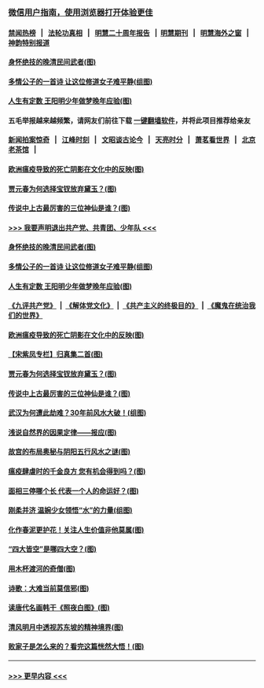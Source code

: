 ### [微信用户指南，使用浏览器打开体验更佳](https://github.com/gfw-breaker/banned-news1/blob/master/indexes/wechat-guide.md?t=0)
#### [禁闻热榜](热点新闻.md?t=0)  &nbsp;&nbsp;|&nbsp;&nbsp; [法轮功真相](https://github.com/gfw-breaker/truth/blob/master/README.md?t=0) &nbsp;&nbsp;|&nbsp;&nbsp; [明慧二十周年报告](https://github.com/gfw-breaker/mh-reports/blob/master/README.md?t=0) &nbsp;&nbsp;|&nbsp;&nbsp;[明慧期刊](https://github.com/gfw-breaker/mh-qikan) &nbsp;&nbsp;|&nbsp;&nbsp; [明慧海外之窗](https://github.com/gfw-breaker/mh-news/blob/master/README.md?t=0) &nbsp;&nbsp;|&nbsp;&nbsp; [神韵特别报道](https://github.com/gfw-breaker/mh-news/blob/master/shenyun.md?t=0)
#### [身怀绝技的晚清民间武者(图)](../pages/p7/921488.md?t=02040744) 
#### [多情公子的一首诗 让这位修道女子难平静(组图)](../pages/p7/886851.md?t=02040744) 
#### [人生有定数 王阳明少年做梦晚年应验(图)](../pages/p7/921608.md?t=02040744) 
#### 五毛举报越来越频繁，请网友们前往下载 [一键翻墙软件](https://github.com/gfw-breaker/ssr-accounts)，并将此项目推荐给亲友
#### [新闻拍案惊奇](https://github.com/gfw-breaker/banned-news1/blob/master/pages/link4.md) &nbsp;&nbsp;|&nbsp;&nbsp; [江峰时刻](https://github.com/gfw-breaker/banned-news1/blob/master/pages/link4.md) &nbsp;&nbsp;|&nbsp;&nbsp; [文昭谈古论今](https://github.com/gfw-breaker/banned-news1/blob/master/pages/link4.md) &nbsp;&nbsp;|&nbsp;&nbsp; [天亮时分](https://github.com/gfw-breaker/banned-news1/blob/master/pages/link4.md) &nbsp;&nbsp;|&nbsp;&nbsp; [萧茗看世界](https://github.com/gfw-breaker/banned-news1/blob/master/pages/link4.md) &nbsp;&nbsp;|&nbsp;&nbsp; [北京老茶馆](https://github.com/gfw-breaker/banned-news1/blob/master/pages/link4.md) &nbsp;&nbsp;|&nbsp;&nbsp; 
#### [欧洲瘟疫导致的死亡阴影在文化中的反映(图)](../pages/p7/921313.md?t=02040744) 
#### [贾元春为何选择宝钗放弃黛玉？(图)](../pages/p7/921330.md?t=02040744) 
#### [传说中上古最厉害的三位神仙是谁？(图)](../pages/p7/921337.md?t=02040744) 
#### [>>> 我要声明退出共产党、共青团、少年队 <<<](https://github.com/begood0513/goodnews/blob/master/quit/letter.md) 
#### [身怀绝技的晚清民间武者(图)](../pages/p7/921488.md?t=02040744) 
#### [多情公子的一首诗 让这位修道女子难平静(组图)](../pages/p7/886851.md?t=02040744) 
#### [人生有定数 王阳明少年做梦晚年应验(图)](../pages/p7/921608.md?t=02040744) 
#### [《九评共产党》](https://github.com/begood0513/9ping.md/blob/master/README.md) &nbsp;|&nbsp; [《解体党文化》](../../../../jtdwh.md/blob/master/README.md)  &nbsp;|&nbsp; [《共产主义的终极目的》](../../../../gczydzjmd.md/blob/master/README.md) &nbsp;|&nbsp; [《魔鬼在统治我们的世界》](../../../../mgztzwmdsj.md/blob/master/README.md) 
#### [欧洲瘟疫导致的死亡阴影在文化中的反映(图)](../pages/p7/921313.md?t=02040744) 
#### [【宋紫凤专栏】归真集二首(图)](../pages/p7/921582.md?t=02040744) 
#### [贾元春为何选择宝钗放弃黛玉？(图)](../pages/p7/921330.md?t=02040744) 
#### [传说中上古最厉害的三位神仙是谁？(图)](../pages/p7/921337.md?t=02040744) 
#### [武汉为何遭此劫难？30年前风水大破！(组图)](../pages/p7/921355.md?t=02040744) 
#### [浅说自然界的因果定律——报应(图)](../pages/p7/921325.md?t=02040744) 
#### [故宫的布局奥秘与阴阳五行风水之谜(图)](../pages/p7/921340.md?t=02040744) 
#### [瘟疫肆虐时的千金良方 您有机会得到吗？(图)](../pages/p7/921293.md?t=02040744) 
#### [面相三停哪个长 代表一个人的命运好？(图)](../pages/p7/892043.md?t=02040744) 
#### [刚柔并济 温婉少女领悟“水”的力量(组图)](../pages/p7/921088.md?t=02040744) 
#### [化作春泥更护花！关注人生价值非他莫属(图)](../pages/p7/893296.md?t=02040744) 
#### [“四大皆空”是哪四大空？(图)](../pages/p7/920924.md?t=02040744) 
#### [用木杯渡河的奇僧(图)](../pages/p7/920976.md?t=02040744) 
#### [诗歌：大难当前莫信邪(图)](../pages/p7/920917.md?t=02040744) 
#### [读唐代名画韩干《照夜白图》(图)](../pages/p7/921424.md?t=02040744) 
#### [清风明月中透视苏东坡的精神境界(图)](../pages/p7/920734.md?t=02040744) 
#### [败家子是怎么来的？看完这篇恍然大悟！(图)](../pages/p7/920412.md?t=02040744) 

----
#### [ >>> 更早内容 <<< ](../indexes/p7-earlier.md)
